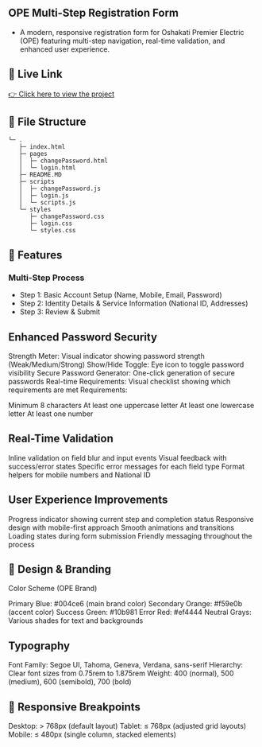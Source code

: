 ## OPE Multi-Step Registration Form
 - A modern, responsive registration form for Oshakati Premier Electric (OPE) featuring multi-step navigation, real-time validation, and enhanced user experience.
 
## 🚀 Live Link  

[👉 Click here to view the project](https://roushan-sheik.github.io/armin-wieland/index.html)

## 📁 File Structure
```
└─ .
   ├─ index.html
   ├─ pages
   │  ├─ changePassword.html
   │  └─ login.html
   ├─ README.MD
   ├─ scripts
   │  ├─ changePassword.js
   │  ├─ login.js
   │  └─ scripts.js
   └─ styles
      ├─ changePassword.css
      ├─ login.css
      └─ styles.css

```
## 🚀 Features
### Multi-Step Process

- Step 1: Basic Account Setup (Name, Mobile, Email, Password)
- Step 2: Identity Details & Service Information (National ID, Addresses)
- Step 3: Review & Submit

## Enhanced Password Security

Strength Meter: Visual indicator showing password strength (Weak/Medium/Strong)
Show/Hide Toggle: Eye icon to toggle password visibility
Secure Password Generator: One-click generation of secure passwords
Real-time Requirements: Visual checklist showing which requirements are met
Requirements:

Minimum 8 characters
At least one uppercase letter
At least one lowercase letter
At least one number



## Real-Time Validation

Inline validation on field blur and input events
Visual feedback with success/error states
Specific error messages for each field type
Format helpers for mobile numbers and National ID

## User Experience Improvements

Progress indicator showing current step and completion status
Responsive design with mobile-first approach
Smooth animations and transitions
Loading states during form submission
Friendly messaging throughout the process

## 🎨 Design & Branding
Color Scheme (OPE Brand)

Primary Blue: #004ce6 (main brand color)
Secondary Orange: #f59e0b (accent color)
Success Green: #10b981
Error Red: #ef4444
Neutral Grays: Various shades for text and backgrounds

## Typography

Font Family: Segoe UI, Tahoma, Geneva, Verdana, sans-serif
Hierarchy: Clear font sizes from 0.75rem to 1.875rem
Weight: 400 (normal), 500 (medium), 600 (semibold), 700 (bold)

## 📱 Responsive Breakpoints

Desktop: > 768px (default layout)
Tablet: ≤ 768px (adjusted grid layouts)
Mobile: ≤ 480px (single column, stacked elements)